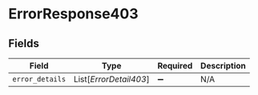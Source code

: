 # ErrorResponse403


## Fields

| Field                  | Type                   | Required               | Description            |
| ---------------------- | ---------------------- | ---------------------- | ---------------------- |
| `error_details`        | List[*ErrorDetail403*] | :heavy_minus_sign:     | N/A                    |